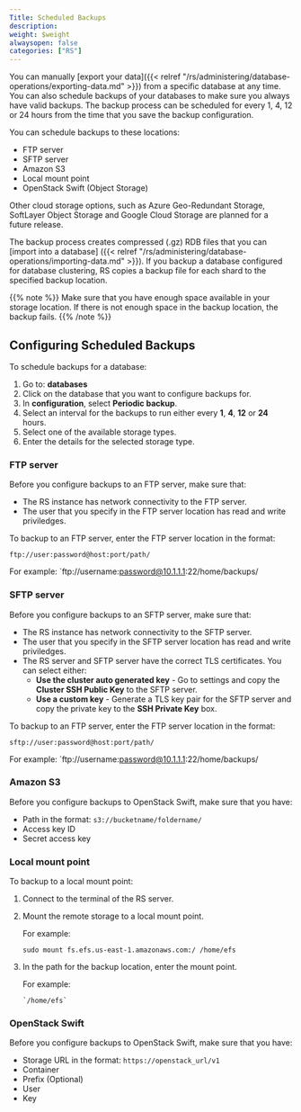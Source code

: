 ```yaml
---
Title: Scheduled Backups
description: 
weight: $weight
alwaysopen: false
categories: ["RS"]
---
```

You can manually [export your data]({{< relref "/rs/administering/database-operations/exporting-data.md" >}})
from a specific database at any time.
You can also schedule backups of your databases to make sure you always have valid backups.
The backup process can be scheduled for every 1, 4, 12 or 24 hours from the time that you save the backup configuration.

You can schedule backups to these locations:

- FTP server
- SFTP server
- Amazon S3
- Local mount point
- OpenStack Swift (Object Storage)

Other cloud storage options, such as Azure Geo-Redundant Storage,
SoftLayer Object Storage and Google Cloud Storage are planned for a
future release.

The backup process creates compressed (.gz) RDB files that you can [import into a database]
({{< relref "/rs/administering/database-operations/importing-data.md" >}}).
If you backup a database configured for database clustering,
RS copies a backup file for each shard to the specified backup location.

{{% note %}}
Make sure that you have enough space available in your storage location.
If there is not enough space in the backup location, the backup fails.
{{% /note %}}

## Configuring Scheduled Backups

To schedule backups for a database:

1. Go to: **databases**
1. Click on the database that you want to configure backups for.
1. In **configuration**, select **Periodic backup**.
1. Select an interval for the backups to run either every **1**, **4**, **12** or **24** hours.
1. Select one of the available storage types.
1. Enter the details for the selected storage type.

### FTP server

Before you configure backups to an FTP server, make sure that:

- The RS instance has network connectivity to the FTP server.
- The user that you specify in the FTP server location has read and write priviledges.

To backup to an FTP server, enter the FTP server location in the format:

```src
ftp://user:password@host:port/path/
```

For example: `ftp://username:password@10.1.1.1:22/home/backups/

### SFTP server

Before you configure backups to an SFTP server, make sure that:

- The RS instance has network connectivity to the SFTP server.
- The user that you specify in the SFTP server location has read and write priviledges.
- The RS server and SFTP server have the correct TLS certificates. You can select either:
    - **Use the cluster auto generated key** - Go to settings and copy the **Cluster SSH Public Key**
        to the SFTP server.
    - **Use a custom key** - Generate a TLS key pair for the SFTP server and copy the private key to
        the **SSH Private Key** box.

To backup to an FTP server, enter the FTP server location in the format:

```src
sftp://user:password@host:port/path/
```

For example: `ftp://username:password@10.1.1.1:22/home/backups/

### Amazon S3

Before you configure backups to OpenStack Swift, make sure that you have:

- Path in the format: `s3://bucketname/foldername/`
- Access key ID
- Secret access key

### Local mount point

To backup to a local mount point:

1. Connect to the terminal of the RS server.
1. Mount the remote storage to a local mount point.

    For example:

    ```src
    sudo mount fs.efs.us-east-1.amazonaws.com:/ /home/efs
    ```

1. In the path for the backup location, enter the mount point.

    For example:

    ```src
    `/home/efs`
    ```

### OpenStack Swift

Before you configure backups to OpenStack Swift, make sure that you have:

- Storage URL in the format: `https://openstack_url/v1`
- Container
- Prefix (Optional)
- User
- Key
